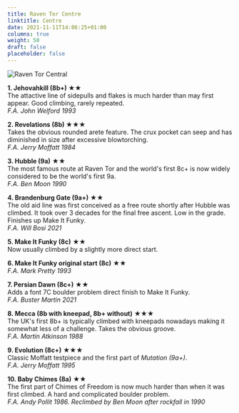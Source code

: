 ```yaml
---
title: Raven Tor Centre
linktitle: Centre
date: 2021-11-11T14:06:25+01:00
columns: true
weight: 50
draft: false
placeholder: false
---
```



![Raven Tor Central](/img/peak/millers-dale/ravenstor-central.jpg)

**1. Jehovahkill (8b+) &starf;&starf;**  
The attactive line of sidepulls and flakes is much harder than may first appear. Good climbing, rarely repeated.  
*F.A. John Welford 1993*

**2. Revelations (8b) &starf;&starf;&starf;**  
Takes the obvious rounded arete feature. The crux pocket can seep and has diminished in size after excessive blowtorching.  
*F.A. Jerry Moffatt 1984* 

**3. Hubble (9a)** &starf;&starf;  
The most famous route at Raven Tor and the world's first 8c+ is now widely considered to be the world's first 9a.  
*F.A. Ben Moon 1990*

**4. Brandenburg Gate (9a+)** &starf;&starf;  
The old aid line was first conceived as a free route shortly after Hubble was climbed. It took over 3 decades for the final free ascent. Low in the grade. Finishes up Make It Funky.  
*F.A. Will Bosi 2021*

**5. Make It Funky (8c)** &starf;&starf;  
Now usually climbed by a slightly more direct start.

**6. Make It Funky original start (8c)** &starf;&starf;  
*F.A. Mark Pretty 1993*

**7. Persian Dawn (8c+)** &starf;&starf;  
Adds a font 7C boulder problem direct finish to Make It Funky.  
*F.A. Buster Martin 2021*

**8. Mecca (8b with kneepad, 8b+ without)** &starf;&starf;&starf;  
The UK's first 8b+ is typically climbed with kneepads nowadays making it somewhat less of a challenge. Takes the obvious groove.  
*F.A. Martin Atkinson 1988*

**9. Evolution (8c+)** &starf;&starf;&starf;  
Classic Moffatt testpiece and the first part of *Mutation (9a+)*.  
*F.A. Jerry Moffatt 1995*

**10. Baby Chimes (8a)**  &starf;&starf;  
The first part of Chimes of Freedom is now much harder than when it was first climbed. A hard and complicated boulder problem.  
*F.A. Andy Pollit 1986. Reclimbed by Ben Moon after rockfall in 1990*
